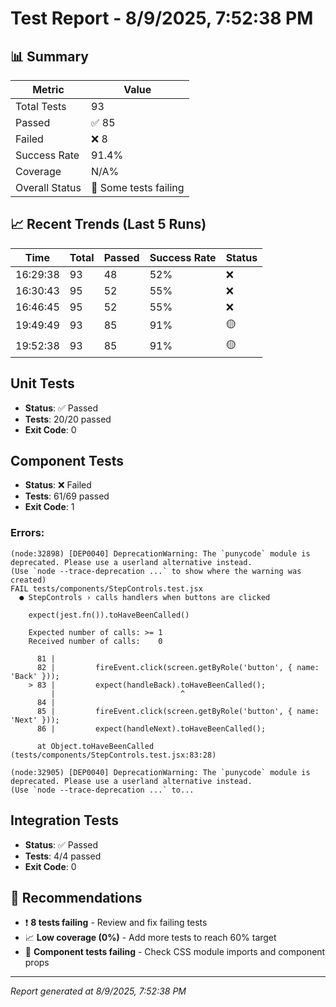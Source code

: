 # Test Report - 8/9/2025, 7:52:38 PM

## 📊 Summary

| Metric | Value |
|--------|-------|
| Total Tests | 93 |
| Passed | ✅ 85 |
| Failed | ❌ 8 |
| Success Rate | 91.4% |
| Coverage | N/A% |
| Overall Status | 🔴 Some tests failing |

## 📈 Recent Trends (Last 5 Runs)

| Time | Total | Passed | Success Rate | Status |
|------|-------|--------|--------------|--------|
| 16:29:38 | 93 | 48 | 52% | ❌ |
| 16:30:43 | 95 | 52 | 55% | ❌ |
| 16:46:45 | 95 | 52 | 55% | ❌ |
| 19:49:49 | 93 | 85 | 91% | 🟡 |
| 19:52:38 | 93 | 85 | 91% | 🟡 |

## Unit Tests

- **Status**: ✅ Passed
- **Tests**: 20/20 passed
- **Exit Code**: 0

## Component Tests

- **Status**: ❌ Failed
- **Tests**: 61/69 passed
- **Exit Code**: 1

### Errors:
```
(node:32898) [DEP0040] DeprecationWarning: The `punycode` module is deprecated. Please use a userland alternative instead.
(Use `node --trace-deprecation ...` to show where the warning was created)
FAIL tests/components/StepControls.test.jsx
  ● StepControls › calls handlers when buttons are clicked

    expect(jest.fn()).toHaveBeenCalled()

    Expected number of calls: >= 1
    Received number of calls:    0

      81 |
      82 |         fireEvent.click(screen.getByRole('button', { name: 'Back' }));
    > 83 |         expect(handleBack).toHaveBeenCalled();
         |                            ^
      84 |
      85 |         fireEvent.click(screen.getByRole('button', { name: 'Next' }));
      86 |         expect(handleNext).toHaveBeenCalled();

      at Object.toHaveBeenCalled (tests/components/StepControls.test.jsx:83:28)

(node:32905) [DEP0040] DeprecationWarning: The `punycode` module is deprecated. Please use a userland alternative instead.
(Use `node --trace-deprecation ...` to...
```

## Integration Tests

- **Status**: ✅ Passed
- **Tests**: 4/4 passed
- **Exit Code**: 0

## 🎯 Recommendations

- ❗ **8 tests failing** - Review and fix failing tests
- 📈 **Low coverage (0%)** - Add more tests to reach 60% target
- 🧩 **Component tests failing** - Check CSS module imports and component props

---
*Report generated at 8/9/2025, 7:52:38 PM*

